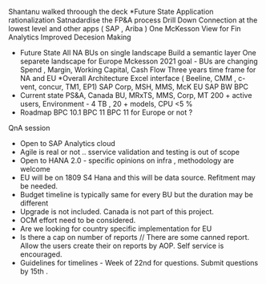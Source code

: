 Shantanu walked throough the deck 
*Future State
Application rationalization
Satnadardise the FP&A process
Drill Down 
Connection at the lowest level and other apps   ( SAP , Ariba )
One McKesson View for Fin Analytics
Improved Decesion Making 
* Future State
All NA BUs on single landscape
Build a semantic layer
One separete landscape for Europe
Mckesson 2021 goal  - BUs are changing 
Spend , Margin, Working Capital, Cash Flow
Three years time frame for NA and EU
*Overall Architecture
Excel interface ( Beeline, CMM , c-vent, concur, TM1, EP1)
SAP Corp, MSH, MMS, McK EU
SAP BW
BPC
* Current state
PS&A, Canada BU, MRxTS, MMS, Corp, MT
200 + active users, Environment - 4 TB , 20 + models, CPU <5 %
* Roadmap
BPC 10.1
BPC 11
BPC 11 for Europe or not  ?


QnA session 
- Open to SAP Analytics cloud
- Agile is real or not  .. sservice validation and testing is out of scope 
- Open to HANA 2.0 - specific opinions on infra , methodology are welcome
- EU will be on 1809 S4 Hana and this will be data source. Refitment may be needed. 
- Budget timeline is typically same for every BU but the duration may be different
- Upgrade is not included. Canada is not part of this project. 
- OCM effort need to be considered. 
- Are we looking for country specific implementation for EU
- Is there a cap on number of reports // There are some canned report. Allow the users create their on reports by AOP. Self service is encouraged. 
- Guidelines for timelines  - Week of 22nd for questions. Submit questions by 15th . 
